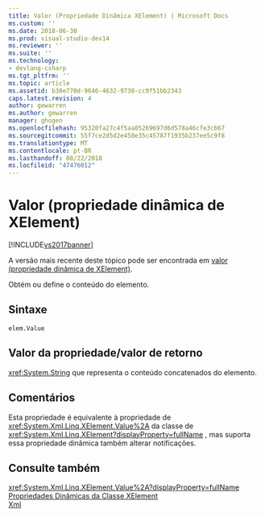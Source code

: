 ```yaml
---
title: Valor (Propriedade Dinâmica XElement) | Microsoft Docs
ms.custom: ''
ms.date: 2018-06-30
ms.prod: visual-studio-dev14
ms.reviewer: ''
ms.suite: ''
ms.technology:
- devlang-csharp
ms.tgt_pltfrm: ''
ms.topic: article
ms.assetid: b30e770d-9646-4632-9738-cc9f51bb2343
caps.latest.revision: 4
author: gewarren
ms.author: gewarren
manager: ghogen
ms.openlocfilehash: 95320fa27c4f5aa85269697d6d578a46cfe3c667
ms.sourcegitcommit: 55f7ce2d5d2e458e35c45787f1935b237ee5c9f8
ms.translationtype: MT
ms.contentlocale: pt-BR
ms.lasthandoff: 08/22/2018
ms.locfileid: "47476012"
---
```

# <a name="value-xelement-dynamic-property"></a>Valor (propriedade dinâmica de XElement)
[!INCLUDE[vs2017banner](../includes/vs2017banner.md)]

A versão mais recente deste tópico pode ser encontrada em [valor (propriedade dinâmica de XElement)](https://docs.microsoft.com/visualstudio/designers/value-xelement-dynamic-property).  
  
Obtém ou define o conteúdo do elemento.  
  
## <a name="syntax"></a>Sintaxe  
  
```  
elem.Value  
```  
  
## <a name="property-valuereturn-value"></a>Valor da propriedade/valor de retorno  
 <xref:System.String> que representa o conteúdo concatenados do elemento.  
  
## <a name="remarks"></a>Comentários  
 Esta propriedade é equivalente à propriedade de <xref:System.Xml.Linq.XElement.Value%2A> da classe de <xref:System.Xml.Linq.XElement?displayProperty=fullName> , mas suporta essa propriedade dinâmica também alterar notificações.  
  
## <a name="see-also"></a>Consulte também  
 <xref:System.Xml.Linq.XElement.Value%2A?displayProperty=fullName>   
 [Propriedades Dinâmicas da Classe XElement](../designers/xelement-class-dynamic-properties.md)   
 [Xml](../designers/xml-xelement-dynamic-property.md)



